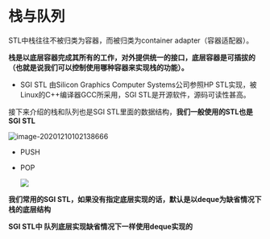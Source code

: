 # 栈与队列



STL中栈往往不被归类为容器，而被归类为container adapter（容器适配器）。

**栈是以底层容器完成其所有的工作，对外提供统一的接口，底层容器是可插拔的（也就是说我们可以控制使用哪种容器来实现栈的功能）。**



- SGI STL 由Silicon Graphics Computer Systems公司参照HP STL实现，被Linux的C++编译器GCC所采用，SGI STL是开源软件，源码可读性甚高。

接下来介绍的栈和队列也是SGI STL里面的数据结构，**我们一般使用的STL也是SGI STL**

![image-20201210102138666](D:\MyStudyFile\Study_C_PLUS_PLUS\C-PLUS-PLUS-Road\LeetcodeC++\栈与队列.assets\image-20201210102138666.png)



- PUSH

- POP

  ![](D:\MyStudyFile\Study_C_PLUS_PLUS\C-PLUS-PLUS-Road\LeetcodeC++\栈与队列.assets\640)

**我们常用的SGI STL，如果没有指定底层实现的话，默认是以deque为缺省情况下栈的底层结构**

**SGI STL中 队列底层实现缺省情况下一样使用deque实现的**